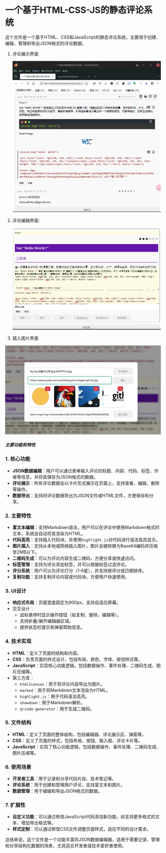 # 一个基于HTML-CSS-JS的静态评论系统

这个文件是一个基于HTML、CSS和JavaScript的静态评论系统，主要用于创建、编辑、管理和导出JSON格式的评论数据。

1. 评论展示界面

   ![flameshot20250308135019](./assets/flameshot20250308135019.png)

2. 评论编辑界面:

   ![flameshot20250308135807](./assets/flameshot20250308135807.png)

3. 插入图片界面

![flameshot20250308140048](./assets/flameshot20250308140048.png)



##### 主要功能和特性

### 1. **核心功能**

- **JSON数据编辑**：用户可以通过表单输入评论的标题、内容、代码、标签、作者等信息，并将其保存为JSON格式的数据。
- **评论展示**：所有评论数据会以卡片形式展示在页面上，支持查看、编辑、删除等操作。
- **数据导出**：支持将评论数据导出为JSON文件或HTML文件，方便保存和分享。

### 2. **主要特性**

- **富文本编辑**：支持Markdown语法，用户可以在评论中使用Markdown格式的文本，系统会自动将其渲染为HTML。
- **代码高亮**：支持插入代码块，并使用`highlight.js`对代码进行语法高亮显示。
- **图片插入**：支持从本地或网络插入图片，图片会被转换为Base64编码并压缩至2MB以下。
- **二维码生成**：可以为评论内容生成二维码，方便分享或快速访问。
- **标签管理**：支持为评论添加标签，并可以根据标签过滤评论。
- **评分系统**：用户可以为评论打分（1-6星），并支持按评分或日期排序。
- **复制功能**：支持复制评论内容或代码块，方便用户快速使用。

### 3. **UI设计**

- **响应式布局**：页面宽度固定为900px，支持自适应屏幕。
- 交互设计：
  - 鼠标悬停时显示操作按钮（如复制、删除、编辑等）。
  - 支持折叠/展开编辑器区域。
  - 提供状态栏提示和弹窗帮助信息。

### 4. **技术实现**

- **HTML**：定义了页面的结构和内容。
- **CSS**：负责页面的样式设计，包括布局、颜色、字体、按钮样式等。
- **JavaScript**：实现核心功能逻辑，包括数据操作、事件处理、二维码生成、图片压缩等。
- 第三方库：
  - `html2canvas`：用于将评论内容导出为图片。
  - `marked`：用于将Markdown文本渲染为HTML。
  - `highlight.js`：用于代码语法高亮。
  - `showdown`：用于Markdown解析。
  - `qrcode-generator`：用于生成二维码。

### 5. **文件结构**

- **HTML**：定义了页面的整体结构，包括编辑器、评论展示区、弹窗等。
- **CSS**：定义了页面的样式，包括布局、按钮、输入框、评论卡片等。
- **JavaScript**：实现了核心功能逻辑，包括数据操作、事件处理、二维码生成、图片压缩等。

### 6. **使用场景**

- **开发者工具**：用于记录和分享代码片段、技术笔记等。
- **评论系统**：用于创建和管理用户评论，支持富文本和图片。
- **数据管理**：用于编辑和导出JSON格式的数据。

### 7. **扩展性**

- **自定义功能**：可以通过修改JavaScript代码添加新功能，如支持更多格式的文本、增加导出格式等。
- **样式定制**：可以通过修改CSS文件调整页面样式，适应不同的设计需求。

总结来说，这个文件是一个功能丰富的JSON数据编辑器，适用于需要记录、管理和分享结构化数据的场景，尤其适合开发者或技术爱好者使用。